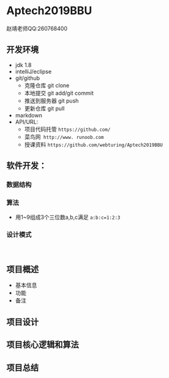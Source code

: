 # Aptech2019BBU

赵靖老师QQ:260768400

## 开发环境

- jdk 1.8
- intelliJ/eclipse
- git/github
  - 克隆仓库 git clone
  - 本地提交 git add/git commit
  - 推送到服务器 git push
  - 更新仓库 git pull
- markdown
- API/URL:
  - 项目代码托管 `https://github.com/`
  - 菜鸟网` http://www. runoob.com`
  - 授课资料 `https://github.com/webturing/Aptech2019BBU`

## 软件开发：

### 数据结构

### 算法

- 用1~9组成3个三位数a,b,c满足 `a:b:c=1:2:3`

### 设计模式

​	

## 项目概述

- 基本信息
- 功能
- 备注
## 项目设计
## 项目核心逻辑和算法
## 项目总结

